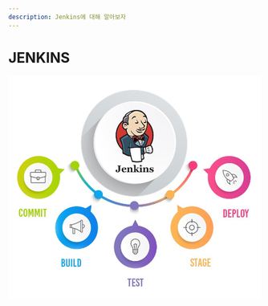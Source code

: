 ```yaml
---
description: Jenkins에 대해 알아보자
---
```


# JENKINS

![](../../.gitbook/assets/1_vkozb6lylifdcubxphgm8g.jpg)

